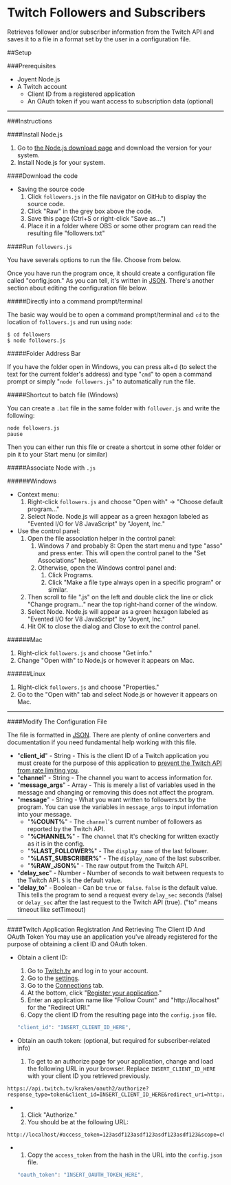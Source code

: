Twitch Followers and Subscribers
================================

Retrieves follower and/or subscriber information from the Twitch API and saves it to a file in a format set by the user in a configuration file.


##Setup

###Prerequisites
* Joyent Node.js
* A Twitch account
   * Client ID from a registered application
   * An OAuth token if you want access to subscription data (optional)

---
###Instructions

####Install Node.js

1. Go to [the Node.js download page](http://nodejs.org/download/) and download the version for your system.
1. Install Node.js for your system.

####Download the code

* Saving the source code
   1. Click `followers.js` in the file navigator on GitHub to display the source code.
   1. Click "Raw" in the grey box above the code.
   1. Save this page (Ctrl+S or right-click "Save as...")
   1. Place it in a folder where OBS or some other program can read the resulting file "followers.txt"

####Run `followers.js`

You have severals options to run the file. Choose from below.

Once you have run the program once, it should create a configuration file called "config.json." As you can tell, it's written in [JSON](http://json.org/). There's another section about editing the configuration file below.

#####Directly into a command prompt/terminal

The basic way would be to open a command prompt/terminal and `cd` to the location of `followers.js` and run using `node`:
```
$ cd followers
$ node followers.js
```

#####Folder Address Bar

If you have the folder open in Windows, you can press alt+d (to select the text for the current folder's address) and type "`cmd`" to open a command prompt or simply "`node followers.js`" to automatically run the file.

#####Shortcut to batch file (Windows)

You can create a `.bat` file in the same folder with `follower.js` and write the following:
```
node followers.js
pause
```
Then you can either run this file or create a shortcut in some other folder or pin it to your Start menu (or similar)

#####Associate Node with `.js`

######Windows

* Context menu:
    1. Right-click `followers.js` and choose "Open with" -> "Choose default program..."
    1. Select Node. Node.js will appear as a green hexagon labeled as "Evented I/O for V8 JavaScript" by "Joyent, Inc."
* Use the control panel:
    1. Open the file association helper in the control panel:
        1. Windows 7 and probably 8: Open the start menu and type "asso" and press enter. This will open the control panel to the "Set Associations" helper.
        1. Otherwise, open the Windows control panel and:
            1. Click Programs.
            1. Click "Make a file type always open in a specific program" or similar.
    1. Then scroll to file ".js" on the left and double click the line or click "Change program..." near the top right-hand corner of the window.
    1. Select Node. Node.js will appear as a green hexagon labeled as "Evented I/O for V8 JavaScript" by "Joyent, Inc."
    1. Hit OK to close the dialog and Close to exit the control panel.

######Mac

1. Right-click `followers.js` and choose "Get info."
1. Change "Open with" to Node.js or however it appears on Mac.

######Linux

1. Right-click `followers.js` and choose "Properties."
1. Go to the "Open with" tab and select Node.js or however it appears on Mac.

---
####Modify The Configuration File

The file is formatted in [JSON](http://json.org/). There are plenty of online converters and documentation if you need fundamental help working with this file.

* "**client_id**" - String - This is the client ID of a Twitch application you must create for the purpose of this application to [prevent the Twitch API from rate limiting you](https://github.com/justintv/twitch-api#rate-limits).
* "**channel**" - String - The channel you want to access information for.
* "**message_args**" - Array - This is merely a list of variables used in the message and changing or removing this does not affect the program.
* "**message**" - String - What you want written to followers.txt by the program. You can use the variables in `message_args` to input infomation into your message.
  * "**%COUNT%**" - The `channel`'s current number of followers as reported by the Twitch API.
  * "**%CHANNEL%**" - The `channel` that it's checking for written exactly as it is in the config.
  * "**%LAST_FOLLOWER%**" - The `display_name` of the last follower.
  * "**%LAST_SUBSCRIBER%**" - The `display_name` of the last subscriber.
  * "**%RAW_JSON%**" - The raw output from the Twitch API.
* "**delay_sec**" - Number - Number of seconds to wait between requests to the Twitch API. `5` is the default value.
* "**delay_to**" - Boolean - Can be `true` or `false`. `false` is the default value. This tells the program to send a request every `delay_sec` seconds (false) or `delay_sec` after the last request to the Twitch API (true). ("to" means timeout like setTimeout)

---
####Twitch Application Registration And Retrieving The Client ID And OAuth Token
You may use an application you've already registered for the purpose of obtaining a client ID and OAuth token.

* Obtain a client ID:
  1. Go to [Twitch.tv](http://twitch.tv) and log in to your account.
  1. Go to the [settings](http://www.twitch.tv/settings).
  1. Go to the [Connections](http://www.twitch.tv/settings/connections) tab.
  1. At the bottom, click "[Register your application](http://www.twitch.tv/kraken/oauth2/clients/new)."
  1. Enter an application name like "Follow Count" and "http://localhost" for the "Redirect URI."
  1. Copy the client ID from the resulting page into the `config.json` file.
  
  ```javascript
  "client_id": "INSERT_CLIENT_ID_HERE",
  ```

* Obtain an oauth token: (optional, but required for subscriber-related info)
  1. To get to an authorize page for your application, change and load the following URL in your browser. Replace `INSERT_CLIENT_ID_HERE` with your client ID you retrieved previously.

```
https://api.twitch.tv/kraken/oauth2/authorize?response_type=token&client_id=INSERT_CLIENT_ID_HERE&redirect_uri=http://localhost&scope=channel_subscriptions
```

* 
  1. Click "Authorize."
  1. You should be at the following URL:

```
http://localhost/#access_token=123asdf123asdf123asdf123asdf123&scope=channel_subscriptions
```

* 
  1. Copy the `access_token` from the hash in the URL into the `config.json` file.
  
  ```javascript
  "oauth_token": "INSERT_OAUTH_TOKEN_HERE",
  ```
